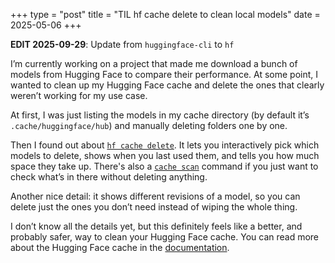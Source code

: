 +++
type = "post"
title = "TIL hf cache delete to clean local models"
date = 2025-05-06
+++

**EDIT 2025-09-29**: Update from `huggingface-cli` to `hf`

I’m currently working on a project that made me download a bunch of models from Hugging Face to compare their performance. At some point, I wanted to clean up my Hugging Face cache and delete the ones that clearly weren’t working for my use case.

At first, I was just listing the models in my cache directory (by default it’s `.cache/huggingface/hub`) and manually deleting folders one by one.

Then I found out about [`hf cache delete`](https://huggingface.co/docs/huggingface_hub/v0.34.6/en/guides/manage-cache#clean-your-cache). It lets you interactively pick which models to delete, shows when you last used them, and tells you how much space they take up. There's also a [`cache scan`](https://huggingface.co/docs/huggingface_hub/v0.34.6/en/guides/manage-cache#scan-your-cache) command if you just want to check what’s in there without deleting anything.

Another nice detail: it shows different revisions of a model, so you can delete just the ones you don’t need instead of wiping the whole thing.

I don’t know all the details yet, but this definitely feels like a better, and probably safer, way to clean your Hugging Face cache. You can read more about the Hugging Face cache in the [documentation](https://huggingface.co/docs/huggingface_hub/v0.34.6/en/guides/manage-cache#understand-caching).
